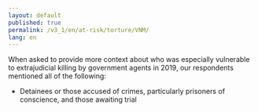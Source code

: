 ```yaml
---
layout: default
published: true
permalink: /v3_1/en/at-risk/torture/VNM/
lang: en
---
```


When asked to provide more context about who was especially vulnerable to extrajudicial killing by government agents in 2019, our respondents mentioned all of the following:
-	Detainees or those accused of crimes, particularly prisoners of conscience, and those awaiting trial
